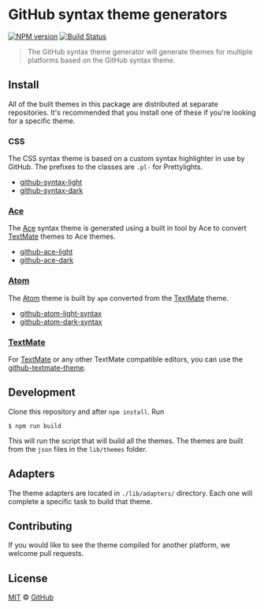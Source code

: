 # GitHub syntax theme generators

[![NPM version](https://img.shields.io/npm/v/github-syntax-theme-generator.svg)](https://www.npmjs.org/package/github-syntax-theme-generator)
[![Build Status](https://travis-ci.org/primer/github-syntax-theme-generator.svg?branch=master)](https://travis-ci.org/primer/github-syntax-theme-generator)

> The GitHub syntax theme generator will generate themes for multiple platforms based on the GitHub syntax theme.

## Install

All of the built themes in this package are distributed at separate repositories. It's recommended that you install one of these if you're looking for a specific theme.

### CSS

The CSS syntax theme is based on a custom syntax highlighter in use by GitHub. The prefixes to the classes are `.pl-` for Prettylights.

- [github-syntax-light](https://github.com/primer/github-syntax-light)
- [github-syntax-dark](https://github.com/primer/github-syntax-dark)

### [Ace][ace]

The [Ace][ace] syntax theme is generated using a built in tool by Ace to convert [TextMate][tm] themes to Ace themes.

- [github-ace-light](https://github.com/primer/github-ace-light)
- [github-ace-dark](https://github.com/primer/github-ace-dark)

### [Atom][atom]

The [Atom][atom] theme is built by `apm` converted from the [TextMate][tm] theme.

- [github-atom-light-syntax](https://github.com/primer/github-atom-light-syntax)
- [github-atom-dark-syntax](https://github.com/primer/github-atom-dark-syntax)

### [TextMate][tm]

For [TextMate][tm] or any other TextMate compatible editors, you can use the [github-textmate-theme](https://github.com/primer/github-textmate-theme).


## Development

Clone this repository and after `npm install`. Run

```
$ npm run build
```

This will run the script that will build all the themes. The themes are built from the `json` files in the `lib/themes` folder.

## Adapters

The theme adapters are located in `./lib/adapters/` directory. Each one will complete a specific task to build that theme.

## Contributing

If you would like to see the theme compiled for another platform, we welcome pull requests.

## License

[MIT](./LICENSE) &copy; [GitHub](https://github.com/)

[ace]: https://github.com/ajaxorg/ace
[tm]: https://github.com/textmate/textmate
[atom]: https://atom.io/
